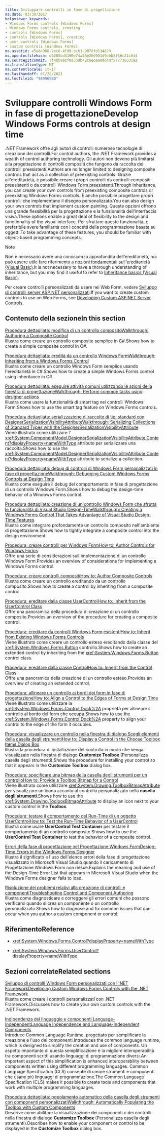 ```yaml
---
title: Sviluppare controlli in fase di progettazione
ms.date: 03/30/2017
helpviewer_keywords:
- Windows Forms controls [Windows Forms]
- Windows Forms controls, creating
- controls [Windows Forms]
- controls [Windows Forms], creating
- user controls [Windows Forms]
- custom controls [Windows Forms]
ms.assetid: e5a8e088-7ec8-4fd9-bcb3-9078fd134829
ms.openlocfilehash: d5285bd4190e74a86e20d951d9ebb2256c21c544
ms.sourcegitcommit: 7f48b9ecf8a30db42c8ecea0dd4df577736631a2
ms.translationtype: MT
ms.contentlocale: it-IT
ms.lasthandoff: 01/28/2021
ms.locfileid: "98956980"
---
```

# <a name="develop-windows-forms-controls-at-design-time"></a><span data-ttu-id="69d10-102">Sviluppare controlli Windows Form in fase di progettazione</span><span class="sxs-lookup"><span data-stu-id="69d10-102">Develop Windows Forms controls at design time</span></span>

<span data-ttu-id="69d10-103">.NET Framework offre agli autori di controlli numerose tecnologie di creazione dei controlli.</span><span class="sxs-lookup"><span data-stu-id="69d10-103">For control authors, the .NET Framework provides a wealth of control authoring technology.</span></span> <span data-ttu-id="69d10-104">Gli autori non devono più limitarsi alla progettazione di controlli compositi che fungono da raccolta dei controlli preesistenti.</span><span class="sxs-lookup"><span data-stu-id="69d10-104">Authors are no longer limited to designing composite controls that act as a collection of preexisting controls.</span></span> <span data-ttu-id="69d10-105">Grazie all'ereditarietà, è possibile creare i propri controlli da controlli compositi preesistenti o da controlli Windows Form preesistenti.</span><span class="sxs-lookup"><span data-stu-id="69d10-105">Through inheritance, you can create your own controls from preexisting composite controls or preexisting Windows Forms controls.</span></span> <span data-ttu-id="69d10-106">È anche possibile progettare propri controlli che implementano il disegno personalizzato.</span><span class="sxs-lookup"><span data-stu-id="69d10-106">You can also design your own controls that implement custom painting.</span></span> <span data-ttu-id="69d10-107">Queste opzioni offrono una grande flessibilità per la progettazione e la funzionalità dell'interfaccia visiva.</span><span class="sxs-lookup"><span data-stu-id="69d10-107">These options enable a great deal of flexibility to the design and functionality of the visual interface.</span></span> <span data-ttu-id="69d10-108">Per sfruttare queste funzionalità, è preferibile avere familiarità con i concetti della programmazione basata su oggetti.</span><span class="sxs-lookup"><span data-stu-id="69d10-108">To take advantage of these features, you should be familiar with object-based programming concepts.</span></span>

> [!NOTE]
> <span data-ttu-id="69d10-109">Non è necessario avere una conoscenza approfondita dell'ereditarietà, ma può essere utile fare riferimento a [nozioni fondamentali sull'ereditarietà (Visual Basic)](/dotnet/visual-basic/programming-guide/language-features/objects-and-classes/inheritance-basics).</span><span class="sxs-lookup"><span data-stu-id="69d10-109">It is not necessary to have a thorough understanding of inheritance, but you may find it useful to refer to [Inheritance basics (Visual Basic)](/dotnet/visual-basic/programming-guide/language-features/objects-and-classes/inheritance-basics).</span></span>

<span data-ttu-id="69d10-110">Per creare controlli personalizzati da usare nei Web Form, vedere [Sviluppo di controlli server ASP.NET personalizzati](/previous-versions/aspnet/zt27tfhy(v=vs.100)).</span><span class="sxs-lookup"><span data-stu-id="69d10-110">If you want to create custom controls to use on Web Forms, see [Developing Custom ASP.NET Server Controls](/previous-versions/aspnet/zt27tfhy(v=vs.100)).</span></span>

## <a name="in-this-section"></a><span data-ttu-id="69d10-111">Contenuto della sezione</span><span class="sxs-lookup"><span data-stu-id="69d10-111">In this section</span></span>

<span data-ttu-id="69d10-112">[Procedura dettagliata: modifica di un controllo composito](walkthrough-authoring-a-composite-control-with-visual-csharp.md)</span><span class="sxs-lookup"><span data-stu-id="69d10-112">[Walkthrough: Authoring a Composite Control](walkthrough-authoring-a-composite-control-with-visual-csharp.md)</span></span>\
<span data-ttu-id="69d10-113">Illustra come creare un controllo composito semplice in C#.</span><span class="sxs-lookup"><span data-stu-id="69d10-113">Shows how to create a simple composite control in C#.</span></span>

<span data-ttu-id="69d10-114">[Procedura dettagliata: eredità da un controllo Windows Form](walkthrough-inheriting-from-a-windows-forms-control-with-visual-csharp.md)</span><span class="sxs-lookup"><span data-stu-id="69d10-114">[Walkthrough: Inheriting from a Windows Forms Control](walkthrough-inheriting-from-a-windows-forms-control-with-visual-csharp.md)</span></span>\
<span data-ttu-id="69d10-115">Illustra come creare un controllo Windows Form semplice usando l'ereditarietà in C#.</span><span class="sxs-lookup"><span data-stu-id="69d10-115">Shows how to create a simple Windows Forms control using inheritance in C#.</span></span>

<span data-ttu-id="69d10-116">[Procedura dettagliata: eseguire attività comuni utilizzando le azioni della finestra di progettazione](perform-common-tasks-design-actions.md)</span><span class="sxs-lookup"><span data-stu-id="69d10-116">[Walkthrough: Perform common tasks using designer actions](perform-common-tasks-design-actions.md)</span></span>\
<span data-ttu-id="69d10-117">Illustra come usare la funzionalità di smart tag nei controlli Windows Form.</span><span class="sxs-lookup"><span data-stu-id="69d10-117">Shows how to use the smart tag feature on Windows Forms controls.</span></span>

<span data-ttu-id="69d10-118">[Procedura dettagliata: serializzazione di raccolte di tipi standard con DesignerSerializationVisibilityAttribute](serializing-collections-designerserializationvisibilityattribute.md)</span><span class="sxs-lookup"><span data-stu-id="69d10-118">[Walkthrough: Serializing Collections of Standard Types with the DesignerSerializationVisibilityAttribute](serializing-collections-designerserializationvisibilityattribute.md)</span></span>\
<span data-ttu-id="69d10-119">Viene illustrato come utilizzare l' <xref:System.ComponentModel.DesignerSerializationVisibilityAttribute.Content?displayProperty=nameWithType> attributo per serializzare una raccolta.</span><span class="sxs-lookup"><span data-stu-id="69d10-119">Shows how to use the <xref:System.ComponentModel.DesignerSerializationVisibilityAttribute.Content?displayProperty=nameWithType> attribute to serialize a collection.</span></span>

<span data-ttu-id="69d10-120">[Procedura dettagliata: debug di controlli di Windows Form personalizzati in fase di progettazione](walkthrough-debugging-custom-windows-forms-controls-at-design-time.md)</span><span class="sxs-lookup"><span data-stu-id="69d10-120">[Walkthrough: Debugging Custom Windows Forms Controls at Design Time](walkthrough-debugging-custom-windows-forms-controls-at-design-time.md)</span></span>\
<span data-ttu-id="69d10-121">Illustra come eseguire il debug del comportamento in fase di progettazione di un controllo Windows Form.</span><span class="sxs-lookup"><span data-stu-id="69d10-121">Shows how to debug the design-time behavior of a Windows Forms control.</span></span>

<span data-ttu-id="69d10-122">[Procedura dettagliata: creazione di un controllo Windows Form che sfrutta le funzionalità di Visual Studio Design-Time](creating-a-wf-control-design-time-features.md)</span><span class="sxs-lookup"><span data-stu-id="69d10-122">[Walkthrough: Creating a Windows Forms Control That Takes Advantage of Visual Studio Design-Time Features](creating-a-wf-control-design-time-features.md)</span></span>\
<span data-ttu-id="69d10-123">Illustra come integrare profondamente un controllo composito nell'ambiente di progettazione.</span><span class="sxs-lookup"><span data-stu-id="69d10-123">Shows how to tightly integrate a composite control into the design environment.</span></span>

<span data-ttu-id="69d10-124">[Procedura: creare controlli per Windows Form](how-to-author-controls-for-windows-forms.md)</span><span class="sxs-lookup"><span data-stu-id="69d10-124">[How to: Author Controls for Windows Forms](how-to-author-controls-for-windows-forms.md)</span></span>\
<span data-ttu-id="69d10-125">Offre una serie di considerazioni sull'implementazione di un controllo Windows Form.</span><span class="sxs-lookup"><span data-stu-id="69d10-125">Provides an overview of considerations for implementing a Windows Forms control.</span></span>

<span data-ttu-id="69d10-126">[Procedura: creare controlli compositi](how-to-author-composite-controls.md)</span><span class="sxs-lookup"><span data-stu-id="69d10-126">[How to: Author Composite Controls](how-to-author-composite-controls.md)</span></span>\
<span data-ttu-id="69d10-127">Illustra come creare un controllo ereditando da un controllo composito.</span><span class="sxs-lookup"><span data-stu-id="69d10-127">Shows how to create a control by inheriting from a composite control.</span></span>

<span data-ttu-id="69d10-128">[Procedura: ereditare dalla classe UserControl](how-to-inherit-from-the-usercontrol-class.md)</span><span class="sxs-lookup"><span data-stu-id="69d10-128">[How to: Inherit from the UserControl Class](how-to-inherit-from-the-usercontrol-class.md)</span></span>\
<span data-ttu-id="69d10-129">Offre una panoramica della procedura di creazione di un controllo composito.</span><span class="sxs-lookup"><span data-stu-id="69d10-129">Provides an overview of the procedure for creating a composite control.</span></span>

<span data-ttu-id="69d10-130">[Procedura: ereditare da controlli Windows Form esistenti](how-to-inherit-from-existing-windows-forms-controls.md)</span><span class="sxs-lookup"><span data-stu-id="69d10-130">[How to: Inherit from Existing Windows Forms Controls](how-to-inherit-from-existing-windows-forms-controls.md)</span></span>\
<span data-ttu-id="69d10-131">Viene illustrato come creare un controllo esteso ereditando dalla classe del <xref:System.Windows.Forms.Button> controllo.</span><span class="sxs-lookup"><span data-stu-id="69d10-131">Shows how to create an extended control by inheriting from the <xref:System.Windows.Forms.Button> control class.</span></span>

<span data-ttu-id="69d10-132">[Procedura: ereditare dalla classe Control](how-to-inherit-from-the-control-class.md)</span><span class="sxs-lookup"><span data-stu-id="69d10-132">[How to: Inherit from the Control Class](how-to-inherit-from-the-control-class.md)</span></span>\
<span data-ttu-id="69d10-133">Offre una panoramica della creazione di un controllo esteso.</span><span class="sxs-lookup"><span data-stu-id="69d10-133">Provides an overview of creating an extended control.</span></span>

<span data-ttu-id="69d10-134">[Procedura: allineare un controllo ai bordi dei form in fase di progettazione](how-to-align-a-control-to-the-edges-of-forms-at-design-time.md)</span><span class="sxs-lookup"><span data-stu-id="69d10-134">[How to: Align a Control to the Edges of Forms at Design Time](how-to-align-a-control-to-the-edges-of-forms-at-design-time.md)</span></span>\
<span data-ttu-id="69d10-135">Viene illustrato come utilizzare la <xref:System.Windows.Forms.Control.Dock%2A> proprietà per allineare il controllo al bordo del form che occupa.</span><span class="sxs-lookup"><span data-stu-id="69d10-135">Shows how to use the <xref:System.Windows.Forms.Control.Dock%2A> property to align your control to the edge of the form it occupies.</span></span>

<span data-ttu-id="69d10-136">[Procedura: visualizzare un controllo nella finestra di dialogo Scegli elementi della casella degli strumenti](how-to-display-a-control-in-the-choose-toolbox-items-dialog-box.md)</span><span class="sxs-lookup"><span data-stu-id="69d10-136">[How to: Display a Control in the Choose Toolbox Items Dialog Box](how-to-display-a-control-in-the-choose-toolbox-items-dialog-box.md)</span></span>\
<span data-ttu-id="69d10-137">Illustra la procedura di installazione del controllo in modo che venga visualizzato nella finestra di dialogo **Customize Toolbox** (Personalizza casella degli strumenti).</span><span class="sxs-lookup"><span data-stu-id="69d10-137">Shows the procedure for installing your control so that it appears in the **Customize Toolbox** dialog box.</span></span>

<span data-ttu-id="69d10-138">[Procedura: specificare una bitmap della casella degli strumenti per un controllo](how-to-provide-a-toolbox-bitmap-for-a-control.md)</span><span class="sxs-lookup"><span data-stu-id="69d10-138">[How to: Provide a Toolbox Bitmap for a Control](how-to-provide-a-toolbox-bitmap-for-a-control.md)</span></span>\
<span data-ttu-id="69d10-139">Viene illustrato come utilizzare <xref:System.Drawing.ToolboxBitmapAttribute> per visualizzare un'icona accanto al controllo personalizzato nella **casella degli strumenti**.</span><span class="sxs-lookup"><span data-stu-id="69d10-139">Shows how to use the <xref:System.Drawing.ToolboxBitmapAttribute> to display an icon next to your custom control in the **Toolbox**.</span></span>

<span data-ttu-id="69d10-140">[Procedura: testare il comportamento del Run-Time di un oggetto UserControl](how-to-test-the-run-time-behavior-of-a-usercontrol.md)</span><span class="sxs-lookup"><span data-stu-id="69d10-140">[How to: Test the Run-Time Behavior of a UserControl](how-to-test-the-run-time-behavior-of-a-usercontrol.md)</span></span>\
<span data-ttu-id="69d10-141">Illustra come usare **UserControl Test Container** per testare il comportamento di un controllo composito.</span><span class="sxs-lookup"><span data-stu-id="69d10-141">Shows how to use the **UserControl Test Container** to test the behavior of a composite control.</span></span>

<span data-ttu-id="69d10-142">[Errori della fase di progettazione nel Progettazione Windows Form](design-time-errors-in-the-windows-forms-designer.md)</span><span class="sxs-lookup"><span data-stu-id="69d10-142">[Design-Time Errors in the Windows Forms Designer](design-time-errors-in-the-windows-forms-designer.md)</span></span>\
<span data-ttu-id="69d10-143">Illustra il significato e l'uso dell'elenco errori della fase di progettazione visualizzato in Microsoft Visual Studio quando il caricamento di Progettazione Windows Form non riesce.</span><span class="sxs-lookup"><span data-stu-id="69d10-143">Explains the meaning and use of the Design-Time Error List that appears in Microsoft Visual Studio when the Windows Forms designer fails to load.</span></span>

<span data-ttu-id="69d10-144">[Risoluzione dei problemi relativi alla creazione di controlli e componenti](troubleshooting-control-and-component-authoring.md)</span><span class="sxs-lookup"><span data-stu-id="69d10-144">[Troubleshooting Control and Component Authoring](troubleshooting-control-and-component-authoring.md)</span></span>\
<span data-ttu-id="69d10-145">Illustra come diagnosticare e correggere gli errori comuni che possono verificarsi quando si crea un componente o un controllo personalizzato.</span><span class="sxs-lookup"><span data-stu-id="69d10-145">Shows how to diagnose and fix common issues that can occur when you author a custom component or control.</span></span>

## <a name="reference"></a><span data-ttu-id="69d10-146">Riferimento</span><span class="sxs-lookup"><span data-stu-id="69d10-146">Reference</span></span>

- <xref:System.Windows.Forms.Control?displayProperty=nameWithType>

- <xref:System.Windows.Forms.UserControl?displayProperty=nameWithType>

## <a name="related-sections"></a><span data-ttu-id="69d10-147">Sezioni correlate</span><span class="sxs-lookup"><span data-stu-id="69d10-147">Related sections</span></span>

<span data-ttu-id="69d10-148">[Sviluppo di controlli Windows Form personalizzati con l'.NET Framework](developing-custom-windows-forms-controls.md)</span><span class="sxs-lookup"><span data-stu-id="69d10-148">[Developing Custom Windows Forms Controls with the .NET Framework](developing-custom-windows-forms-controls.md)</span></span>\
<span data-ttu-id="69d10-149">Illustra come creare i controlli personalizzati con .NET Framework.</span><span class="sxs-lookup"><span data-stu-id="69d10-149">Discusses how to create your own custom controls with the .NET Framework.</span></span>

<span data-ttu-id="69d10-150">[Indipendenza del linguaggio e componenti Language-Independent](/dotnet/standard/language-independence-and-language-independent-components)</span><span class="sxs-lookup"><span data-stu-id="69d10-150">[Language Independence and Language-Independent Components](/dotnet/standard/language-independence-and-language-independent-components)</span></span>\
<span data-ttu-id="69d10-151">Introduce Common Language Runtime, progettato per semplificare la creazione e l'uso dei componenti.</span><span class="sxs-lookup"><span data-stu-id="69d10-151">Introduces the common language runtime, which is designed to simplify the creation and use of components.</span></span> <span data-ttu-id="69d10-152">Un aspetto importante di questa semplificazione è la migliore interoperabilità tra componenti scritti usando linguaggi di programmazione diversi.</span><span class="sxs-lookup"><span data-stu-id="69d10-152">An important aspect of this simplification is enhanced interoperability between components written using different programming languages.</span></span> <span data-ttu-id="69d10-153">Common Language Specification (CLS) consente di creare strumenti e componenti che usano più linguaggi di programmazione.</span><span class="sxs-lookup"><span data-stu-id="69d10-153">The Common Language Specification (CLS) makes it possible to create tools and components that work with multiple programming languages.</span></span>

<span data-ttu-id="69d10-154">[Procedura dettagliata: popolamento automatico della casella degli strumenti con componenti personalizzati](walkthrough-automatically-populating-the-toolbox-with-custom-components.md)</span><span class="sxs-lookup"><span data-stu-id="69d10-154">[Walkthrough: Automatically Populating the Toolbox with Custom Components](walkthrough-automatically-populating-the-toolbox-with-custom-components.md)</span></span>\
<span data-ttu-id="69d10-155">Descrive come abilitare la visualizzazione dei componenti o dei controlli nella finestra di dialogo **Customize Toolbox** (Personalizza casella degli strumenti).</span><span class="sxs-lookup"><span data-stu-id="69d10-155">Describes how to enable your component or control to be displayed in the **Customize Toolbox** dialog box.</span></span>
